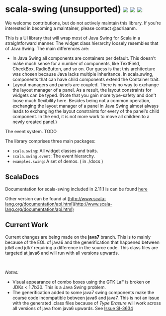 scala-swing (unsupported) [<img src="https://img.shields.io/travis/scala/scala-swing.svg"/>](https://travis-ci.org/scala/scala-swing) [<img src="https://img.shields.io/maven-central/v/org.scala-lang.modules/scala-swing_2.11.svg?label=latest%20release%20for%202.11"/>](http://search.maven.org/#search%7Cga%7C1%7Cg%3Aorg.scala-lang.modules%20a%3Ascala-swing_2.11) [<img src="https://img.shields.io/maven-central/v/org.scala-lang.modules/scala-swing_2.12*.svg?label=latest%20release%20for%202.12"/>](http://search.maven.org/#search%7Cga%7C1%7Cg%3Aorg.scala-lang.modules%20a%3Ascala-swing_2.12*)
=========

We welcome contributions, but do not actively maintain this library.
If you're interested in becoming a maintainer, please contact @adriaanm.

This is a UI library that will wrap most of Java Swing for Scala in a straightforward manner. 
The widget class hierarchy loosely resembles that of Java Swing. The main differences are:

- In Java Swing all components are containers per default. This doesn't make much sense for
  a number of components, like TextField, CheckBox, RadioButton, and so on. Our guess is that 
  this architecture was chosen because Java lacks multiple inheritance. 
  In scala.swing, components that can have child components extend the Container trait.
-  Layout managers and panels are coupled. There is no way to exchange the layout manager
  of a panel. As a result, the layout constraints for widgets can be typed. 
  (Note that you gain more type-safety and don't loose much flexibility here. Besides 
  being not a common operation, exchanging the layout manager of a panel in Java 
  Swing almost always leads to exchanging the layout constraints for every of the panel's 
  child component. In the end, it is not more work to move all children to a newly created 
  panel.)
   
  The event system. TODO
  

The library comprises three main packages:

- `scala.swing`: All widget classes and traits.
- `scala.swing.event`: The event hierarchy.
- `examples.swing`: A set of demos. ( in ./docs )


ScalaDocs
---

Documentation for scala-swing included in 2.11.1 is can be found [here](http://www.scala-lang.org/api/2.11.1/scala-swing/#scala.swing.package)

Other version can be found at [http://www.scala-lang.org/documentation/api.html](http://www.scala-lang.org/documentation/api.html) 


Current Work
---

Current changes are being made on the **java7** branch. This is to mainly because of the EOL of java6 and the generification that happened between jdk6 and jdk7 requiring a difference in the source code. This class files are targeted at java6 and will run with all versions upwards. 

<br>

_Notes:_

- Visual appearance of combo boxes using the GTK LaF is broken on JDKs < 1.7b30. This is a Java Swing problem.
- The generification added to some java7 swing components make the course code incompatible between java6 and java7. This is not an issue with the generated .class files because of _Type Erasure_ will work across all versions of java from java6 upwards. See [Issue SI-3634](https://issues.scala-lang.org/browse/SI-3634)





